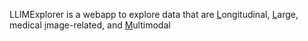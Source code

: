 LLIMExplorer is a webapp to explore data that are <ins>L</ins>ongitudinal, <ins>L</ins>arge, medical <ins>i</ins>mage-related, and <ins>M</ins>ultimodal
